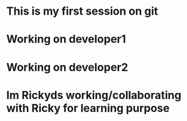 # This is my first session on git
# Working on developer1
# Working on developer2
# Im Rickyds working/collaborating with Ricky for learning purpose